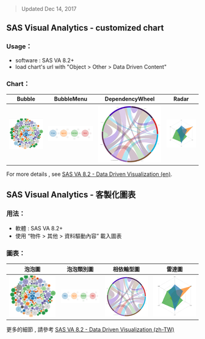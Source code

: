 > Updated Dec 14, 2017

## **SAS Visual Analytics - customized chart**


### Usage：
- software : SAS VA 8.2+
- load chart's url with "Object > Other > Data Driven Content"

### Chart：

Bubble | BubbleMenu | DependencyWheel | Radar
------------ | ------------- | ------------ | -------------
[![img](./src/img/bubble.png)](./d3_BubbleChart.html) | [![img](./src/img/bubble_menu.png)](./d3_BubbleMenuChart.html) | [![img](./src/img/dependency_wheel.png)](./d3_DependencyWheelChart.html) | [![img](./src/img/radar.png)](./d3_RadarChart.html) |



For more details , see [SAS VA 8.2 - Data Driven Visualization (en)](http://go.documentation.sas.com/?cdcId=vacdc&cdcVersion=8.2&docsetId=varef&docsetTarget=n109mqtyl6quiun1mwfgtcn2s68b.htm&locale=en).


## **SAS Visual Analytics - 客製化圖表**


### 用法：
- 軟體 : SAS VA 8.2+
- 使用 “物件 > 其他 > 資料驅動內容” 載入圖表

### 圖表：

泡泡圖 | 泡泡類別圖 | 相依輪型圖 | 雷達圖
------------ | ------------- | ------------ | -------------
[![img](./src/img/bubble.png)](./d3_BubbleChart.html) | [![img](./src/img/bubble_menu.png)](./d3_BubbleMenuChart.html) | [![img](./src/img/dependency_wheel.png)](./d3_DependencyWheelChart.html) | [![img](./src/img/radar.png)](./d3_RadarChart.html) |


更多的細節 , 請參考 [SAS VA 8.2 - Data Driven Visualization (zh-TW)](http://go.documentation.sas.com/?cdcId=vacdc&cdcVersion=8.2&docsetId=varef&docsetTarget=n109mqtyl6quiun1mwfgtcn2s68b.htm&locale=zh-TW)

